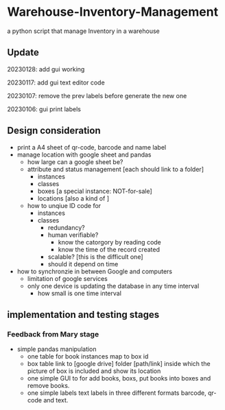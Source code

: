 # Warehouse-Inventory-Management

a python script that manage Inventory in a warehouse

## Update

20230128: add gui working

20230117: add gui text editor code

20230107: remove the prev labels before generate the new one

20230106: gui print labels

## Design consideration

- print a A4 sheet of qr-code, barcode and name label
- manage location with google sheet and pandas
  - how large can a google sheet be?
  - attribute and status management [each should link to a folder]
    - instances
    - classes
    - boxes [a special instance: NOT-for-sale]
    - locations [also a kind of ]
  - how to unqiue ID code for
    - instances
    - classes
      - redundancy?
      - human verifiable?
        - know the catorgory by reading code
        - know the time of the record created
      - scalable? [this is the difficult one]
      - should it depend on time
- how to synchronzie in between Google and computers
  - limitation of google services
  - only one device is updating the database in any time interval
    - how small is one time interval

## implementation and testing stages

### Feedback from Mary stage

- simple pandas manipulation
  - one table for book instances map to box id
  - box table link to [google drive] folder [path/link] inside which the picture of box is included and show its location
  - one simple GUI to for add books, boxs, put books into boxes and remove books.
  - one simple labels text labels in three different formats barcode, qr-code and text.
